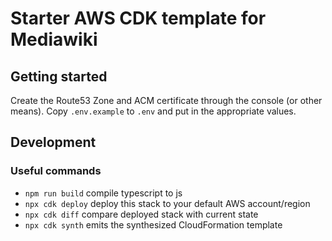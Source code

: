 # Starter AWS CDK template for Mediawiki

## Getting started

Create the Route53 Zone and ACM certificate through the console (or other means). Copy `.env.example` to `.env` and put in the appropriate values. 

## Development 

### Useful commands

* `npm run build`   compile typescript to js
* `npx cdk deploy`  deploy this stack to your default AWS account/region
* `npx cdk diff`    compare deployed stack with current state
* `npx cdk synth`   emits the synthesized CloudFormation template
